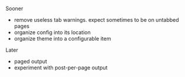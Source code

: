 Sooner
* remove useless tab warnings. expect sometimes to be on untabbed pages
* organize config into its location
* organize theme into a configurable item

Later
* paged output
* experiment with post-per-page output